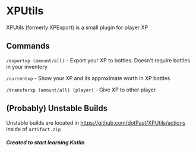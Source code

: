 # XPUtils
XPUtils (formerly XPExport) is a small plugin for player XP

## Commands
`/exportxp (amount/all)` - Export your XP to bottles. Doesn't require bottles in your inventory

`/currentxp` - Show your XP and its approximate worth in XP bottles

`/transferxp (amount/all) (player)` -  Give XP to other player

## (Probably) Unstable Builds
Unstable builds are located in https://github.com/dotPast/XPUtils/actions inside of `artifact.zip`

##### Created to start learning Kotlin
